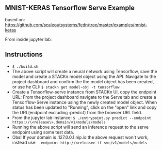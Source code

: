 ## MNIST-KERAS Tensorflow Serve Example

based on: https://github.com/scaleoutsystems/fedn/tree/master/examples/mnist-keras

From inside jupyter lab:

## Instructions
- `$ ./build.sh`
- The above script will create a neural network using Tensorflow, save the model and create a STACKn model object using the API. Navigate to the project dashboard and confirm the the model object has been created, or use he CLI: `$ stackn get model-obj -t tensorflow`
- Create a Tensorflow-serve instance from STACKn UI, copy the endpoint URL: From the project dashboard navigate to the Serve tab and create a Tensorflow-Serve instance using the newly created model object. When status has been updated to "Running", click on the "open" link and copy the URL(endpoint excluding :predict) from the browser URL field.
- From the jupyter lab instance: `$ ./entrypoint.py predict --endpoint https://\<release\>.domain/v1/models/models`
- Running the above script will send an inference request to the serve endpoint using some test data.
- Obs! If your domain is .127.0.0.1.nip.io the above request won't work, instead use `--endpoint http://<release>-tf-svc/v1/models/models`
